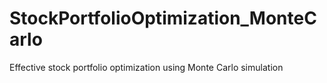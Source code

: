 # StockPortfolioOptimization_MonteCarlo
Effective stock portfolio optimization using Monte Carlo simulation

